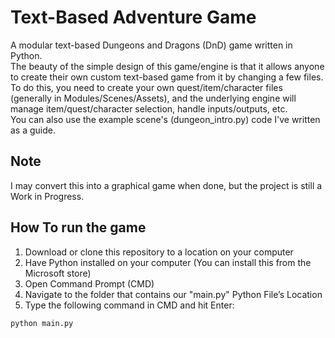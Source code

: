 # Text-Based Adventure Game
A modular text-based Dungeons and Dragons (DnD) game written in Python.
<br>
The beauty of the simple design of this game/engine is that it allows anyone to create their own custom text-based game from it by changing a few files.
<br> 
To do this, you need to create your own quest/item/character files (generally in Modules/Scenes/Assets), and the underlying engine will manage item/quest/character selection, handle inputs/outputs, etc.
<br>
You can also use the example scene's (dungeon_intro.py) code I've written as a guide. 

## Note
I may convert this into a graphical game when done, but the project is still a Work in Progress.
<br>

## How To run the game
1. Download or clone this repository to a location on your computer
2. Have Python installed on your computer (You can install this from the Microsoft store)
3. Open Command Prompt (CMD)
4. Navigate to the folder that contains our "main.py" Python File’s Location
5. Type the following command in CMD and hit Enter:
``` 
python main.py 
```
